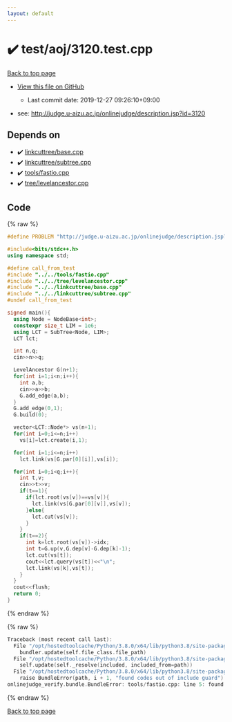 ```yaml
---
layout: default
---
```


<!-- mathjax config similar to math.stackexchange -->
<script type="text/javascript" async
  src="https://cdnjs.cloudflare.com/ajax/libs/mathjax/2.7.5/MathJax.js?config=TeX-MML-AM_CHTML">
</script>
<script type="text/x-mathjax-config">
  MathJax.Hub.Config({
    TeX: { equationNumbers: { autoNumber: "AMS" }},
    tex2jax: {
      inlineMath: [ ['$','$'] ],
      processEscapes: true
    },
    "HTML-CSS": { matchFontHeight: false },
    displayAlign: "left",
    displayIndent: "2em"
  });
</script>

<script type="text/javascript" src="https://cdnjs.cloudflare.com/ajax/libs/jquery/3.4.1/jquery.min.js"></script>
<script src="https://cdn.jsdelivr.net/npm/jquery-balloon-js@1.1.2/jquery.balloon.min.js" integrity="sha256-ZEYs9VrgAeNuPvs15E39OsyOJaIkXEEt10fzxJ20+2I=" crossorigin="anonymous"></script>
<script type="text/javascript" src="../../../assets/js/copy-button.js"></script>
<link rel="stylesheet" href="../../../assets/css/copy-button.css" />


# :heavy_check_mark: test/aoj/3120.test.cpp

<a href="../../../index.html">Back to top page</a>

* <a href="{{ site.github.repository_url }}/blob/master/test/aoj/3120.test.cpp">View this file on GitHub</a>
    - Last commit date: 2019-12-27 09:26:10+09:00


* see: <a href="http://judge.u-aizu.ac.jp/onlinejudge/description.jsp?id=3120">http://judge.u-aizu.ac.jp/onlinejudge/description.jsp?id=3120</a>


## Depends on

* :heavy_check_mark: <a href="../../../library/linkcuttree/base.cpp.html">linkcuttree/base.cpp</a>
* :heavy_check_mark: <a href="../../../library/linkcuttree/subtree.cpp.html">linkcuttree/subtree.cpp</a>
* :heavy_check_mark: <a href="../../../library/tools/fastio.cpp.html">tools/fastio.cpp</a>
* :heavy_check_mark: <a href="../../../library/tree/levelancestor.cpp.html">tree/levelancestor.cpp</a>


## Code

<a id="unbundled"></a>
{% raw %}
```cpp
#define PROBLEM "http://judge.u-aizu.ac.jp/onlinejudge/description.jsp?id=3120"

#include<bits/stdc++.h>
using namespace std;

#define call_from_test
#include "../../tools/fastio.cpp"
#include "../../tree/levelancestor.cpp"
#include "../../linkcuttree/base.cpp"
#include "../../linkcuttree/subtree.cpp"
#undef call_from_test

signed main(){
  using Node = NodeBase<int>;
  constexpr size_t LIM = 1e6;
  using LCT = SubTree<Node, LIM>;
  LCT lct;

  int n,q;
  cin>>n>>q;

  LevelAncestor G(n+1);
  for(int i=1;i<n;i++){
    int a,b;
    cin>>a>>b;
    G.add_edge(a,b);
  }
  G.add_edge(0,1);
  G.build(0);

  vector<LCT::Node*> vs(n+1);
  for(int i=0;i<=n;i++)
    vs[i]=lct.create(i,1);

  for(int i=1;i<=n;i++)
    lct.link(vs[G.par[0][i]],vs[i]);

  for(int i=0;i<q;i++){
    int t,v;
    cin>>t>>v;
    if(t==1){
      if(lct.root(vs[v])==vs[v]){
        lct.link(vs[G.par[0][v]],vs[v]);
      }else{
        lct.cut(vs[v]);
      }
    }
    if(t==2){
      int k=lct.root(vs[v])->idx;
      int t=G.up(v,G.dep[v]-G.dep[k]-1);
      lct.cut(vs[t]);
      cout<<lct.query(vs[t])<<"\n";
      lct.link(vs[k],vs[t]);
    }
  }
  cout<<flush;
  return 0;
}

```
{% endraw %}

<a id="bundled"></a>
{% raw %}
```cpp
Traceback (most recent call last):
  File "/opt/hostedtoolcache/Python/3.8.0/x64/lib/python3.8/site-packages/onlinejudge_verify/docs.py", line 328, in write_contents
    bundler.update(self.file_class.file_path)
  File "/opt/hostedtoolcache/Python/3.8.0/x64/lib/python3.8/site-packages/onlinejudge_verify/bundle.py", line 154, in update
    self.update(self._resolve(included, included_from=path))
  File "/opt/hostedtoolcache/Python/3.8.0/x64/lib/python3.8/site-packages/onlinejudge_verify/bundle.py", line 123, in update
    raise BundleError(path, i + 1, "found codes out of include guard")
onlinejudge_verify.bundle.BundleError: tools/fastio.cpp: line 5: found codes out of include guard

```
{% endraw %}

<a href="../../../index.html">Back to top page</a>

